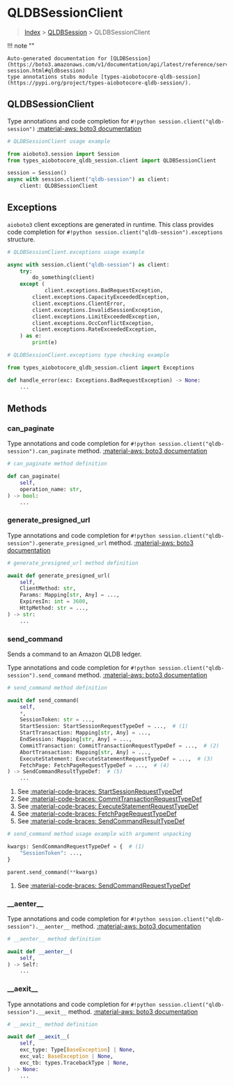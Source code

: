 # QLDBSessionClient

> [Index](../README.md) > [QLDBSession](./README.md) > QLDBSessionClient

!!! note ""

    Auto-generated documentation for [QLDBSession](https://boto3.amazonaws.com/v1/documentation/api/latest/reference/services/qldb-session.html#qldbsession)
    type annotations stubs module [types-aiobotocore-qldb-session](https://pypi.org/project/types-aiobotocore-qldb-session/).

## QLDBSessionClient

Type annotations and code completion for `#!python session.client("qldb-session")`
[:material-aws: boto3 documentation](https://boto3.amazonaws.com/v1/documentation/api/latest/reference/services/qldb-session.html#QLDBSession.Client)

```python
# QLDBSessionClient usage example

from aioboto3.session import Session
from types_aiobotocore_qldb_session.client import QLDBSessionClient

session = Session()
async with session.client("qldb-session") as client:
    client: QLDBSessionClient
```

## Exceptions


`aioboto3` client exceptions are generated in runtime.
This class provides code completion for `#!python session.client("qldb-session").exceptions` structure.

```python
# QLDBSessionClient.exceptions usage example

async with session.client("qldb-session") as client:
    try:
        do_something(client)
    except (
            client.exceptions.BadRequestException,
        client.exceptions.CapacityExceededException,
        client.exceptions.ClientError,
        client.exceptions.InvalidSessionException,
        client.exceptions.LimitExceededException,
        client.exceptions.OccConflictException,
        client.exceptions.RateExceededException,
    ) as e:
        print(e)
```

```python
# QLDBSessionClient.exceptions type checking example

from types_aiobotocore_qldb_session.client import Exceptions

def handle_error(exc: Exceptions.BadRequestException) -> None:
    ...
```


## Methods


### can\_paginate



Type annotations and code completion for `#!python session.client("qldb-session").can_paginate` method.
[:material-aws: boto3 documentation](https://boto3.amazonaws.com/v1/documentation/api/latest/reference/services/qldb-session.html#QLDBSession.Client)

```python
# can_paginate method definition

def can_paginate(
    self,
    operation_name: str,
) -> bool:
    ...
```


### generate\_presigned\_url



Type annotations and code completion for `#!python session.client("qldb-session").generate_presigned_url` method.
[:material-aws: boto3 documentation](https://boto3.amazonaws.com/v1/documentation/api/latest/reference/services/qldb-session.html#QLDBSession.Client)

```python
# generate_presigned_url method definition

await def generate_presigned_url(
    self,
    ClientMethod: str,
    Params: Mapping[str, Any] = ...,
    ExpiresIn: int = 3600,
    HttpMethod: str = ...,
) -> str:
    ...
```


### send\_command

Sends a command to an Amazon QLDB ledger.

Type annotations and code completion for `#!python session.client("qldb-session").send_command` method.
[:material-aws: boto3 documentation](https://boto3.amazonaws.com/v1/documentation/api/latest/reference/services/qldb-session.html#QLDBSession.Client)

```python
# send_command method definition

await def send_command(
    self,
    *,
    SessionToken: str = ...,
    StartSession: StartSessionRequestTypeDef = ...,  # (1)
    StartTransaction: Mapping[str, Any] = ...,
    EndSession: Mapping[str, Any] = ...,
    CommitTransaction: CommitTransactionRequestTypeDef = ...,  # (2)
    AbortTransaction: Mapping[str, Any] = ...,
    ExecuteStatement: ExecuteStatementRequestTypeDef = ...,  # (3)
    FetchPage: FetchPageRequestTypeDef = ...,  # (4)
) -> SendCommandResultTypeDef:  # (5)
    ...
```

1. See [:material-code-braces: StartSessionRequestTypeDef](./type_defs.md#startsessionrequesttypedef)
2. See [:material-code-braces: CommitTransactionRequestTypeDef](./type_defs.md#committransactionrequesttypedef)
3. See [:material-code-braces: ExecuteStatementRequestTypeDef](./type_defs.md#executestatementrequesttypedef)
4. See [:material-code-braces: FetchPageRequestTypeDef](./type_defs.md#fetchpagerequesttypedef)
5. See [:material-code-braces: SendCommandResultTypeDef](./type_defs.md#sendcommandresulttypedef)


```python
# send_command method usage example with argument unpacking

kwargs: SendCommandRequestTypeDef = {  # (1)
    "SessionToken": ...,
}

parent.send_command(**kwargs)
```

1. See [:material-code-braces: SendCommandRequestTypeDef](./type_defs.md#sendcommandrequesttypedef)

### \_\_aenter\_\_



Type annotations and code completion for `#!python session.client("qldb-session").__aenter__` method.
[:material-aws: boto3 documentation](https://boto3.amazonaws.com/v1/documentation/api/latest/reference/services/qldb-session.html#QLDBSession.Client)

```python
# __aenter__ method definition

await def __aenter__(
    self,
) -> Self:
    ...
```


### \_\_aexit\_\_



Type annotations and code completion for `#!python session.client("qldb-session").__aexit__` method.
[:material-aws: boto3 documentation](https://boto3.amazonaws.com/v1/documentation/api/latest/reference/services/qldb-session.html#QLDBSession.Client)

```python
# __aexit__ method definition

await def __aexit__(
    self,
    exc_type: Type[BaseException] | None,
    exc_val: BaseException | None,
    exc_tb: types.TracebackType | None,
) -> None:
    ...
```





